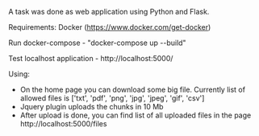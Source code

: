A task was done as web application using Python and Flask.

Requirements: Docker (https://www.docker.com/get-docker)

Run docker-compose - "docker-compose up --build"

Test localhost application - http://localhost:5000/

Using:
 * On the home page you can download some big file. Currently list of allowed files is
 ['txt', 'pdf', 'png', 'jpg', 'jpeg', 'gif', 'csv']
 * Jquery plugin uploads the chunks in 10 Mb
 * After upload is done, you can find list of all uploaded files in the page http://localhost:5000/files


